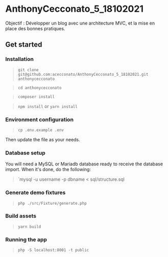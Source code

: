 # AnthonyCecconato_5_18102021

Objectif : Développer un blog avec une architecture MVC, et la mise en place des bonnes pratiques.

## Get started

### Installation

> `git clone git@github.com:acecconato/AnthonyCecconato_5_18102021.git anthonycecconato`

> `cd anthonycecconato`

> `composer install`

> `npm install` or `yarn install`

### Environment configuration
> `cp .env.example .env`

Then update the file as your needs.

### Database setup

You will need a MySQL or Mariadb database ready to receive the database import. When it's done, do the following:
> `mysql -u username -p dbname < sql/structure.sql

### Generate demo fixtures
> `php ./src/Fixture/generate.php`

### Build assets
> `yarn build`

### Running the app
> `php -S localhost:8001 -t public`
